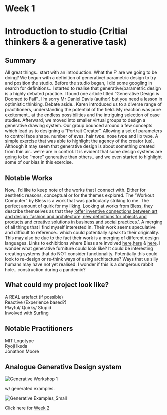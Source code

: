 # Week 1
# Introduction to studio (Critial thinkers & a generative task)

## Summary  <br />
All great things.. start with an introduction. What the F’ are we going to be doing? We begun with a definition of generative/ parametric design to try and position the studio. Before the studio began, I did some googling in search for definitions.. I started to realise that generative/parametric design is a highly debated practice. I found one article titled “Generative Design is Doomed to Fail”.. I’m sorry Mr Daniel Davis (author) but you need a lesson in optimistic thinking. Debate aside.. Karen introduced us to a diverse range of practitioners, understanding the potential of the field. My reaction was pure excitement.. at the endless possibilities and the intriguing selection of case studies.  Afterward, we moved into smaller virtual groups to design a generative drawing system. Our group bounced around a few concepts which lead us to designing a “Portrait Creator”. Allowing a set of parameters to control face shape, number of eyes, hair type, nose type and lip type. A simple exercise that was able to highlight the agency of the creator (us). Although it may seem that generative design is about something created from thin air.. we’re are in control. It is evident that some design systems are going to be “more” generative than others.. and we even started to highlight some of our bias in this exercise. 

## Notable Works <br />
Now.. I’d like to keep note of the works that I connect with. Either for aesthetic reasons, conceptual or for the themes explored. The “Workout Computer” by Bless is a work that was particularly striking to me. The perfect amount of quirk for my liking. Looking at works from Bless, they describe themselves as that they [‘offer inventive connections between art and design, fashion and architecture, new definitions for objects and products and creative solutions in business and social practices.’](http://freedmanfitzpatrick.com/exhibitions/bless-n65/). A merging of all things that I find myself interested in. Their work seems speculative and difficult to reference.. which could potentially speak to their originality. This may also be due to the fact their work is a merging of different design languages. Links to exhibitions where Bless are involved [here](https://www.gta.arch.ethz.ch/exhibitions/retail-apocalypse),[here](http://freedmanfitzpatrick.com/exhibitions/bless-n65/) & [here](http://freedmanfitzpatrick.com/exhibitions/stefan-tcherepnin/). I wonder what generative furniture could look like? It could be interesting creating systems that do NOT consider functionality. Potentially this could look to re-design or re-think ways of using architecture? Ways that us silly humans may have not yet realised. I wonder if this is a dangerous rabbit hole.. construction during a pandemic? 

## What could my project look like?  <br />
A REAL artefact (if possible)  <br />
Reactive (Experience based?)  <br />
Playful/ Quirky/ Stupid  <br />
Involved with Surfing  <br />


## Notable Practitioners  <br />
MIT Logotype  <br />
Ryoji Ikeda  <br />
Jonathon Moore  <br />

## Analogue Generative Design system   <br />
 

![Generative Workshop 1](https://user-images.githubusercontent.com/68723193/88773087-091ed700-d1c5-11ea-90a3-bbceeb05a27e.jpg)

w/ generated examples.

![Generative Examples_Small](https://user-images.githubusercontent.com/68723193/88772895-c2c97800-d1c4-11ea-9b4c-4050d2fb1322.jpg)

Click here for [Week 2](https://github.com/LouisEastt/Slave2/tree/master/Week%202)
